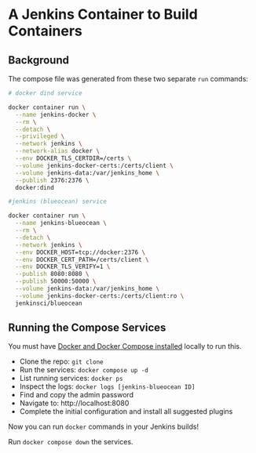 # A Jenkins Container to Build Containers


## Background

The compose file was generated from these two separate `run` commands:

```bash
# docker dind service

docker container run \
  --name jenkins-docker \
  --rm \
  --detach \
  --privileged \
  --network jenkins \
  --network-alias docker \
  --env DOCKER_TLS_CERTDIR=/certs \
  --volume jenkins-docker-certs:/certs/client \
  --volume jenkins-data:/var/jenkins_home \
  --publish 2376:2376 \
  docker:dind
```

```bash
#jenkins (blueocean) service

docker container run \
  --name jenkins-blueocean \
  --rm \
  --detach \
  --network jenkins \
  --env DOCKER_HOST=tcp://docker:2376 \
  --env DOCKER_CERT_PATH=/certs/client \
  --env DOCKER_TLS_VERIFY=1 \
  --publish 8080:8080 \
  --publish 50000:50000 \
  --volume jenkins-data:/var/jenkins_home \
  --volume jenkins-docker-certs:/certs/client:ro \
  jenkinsci/blueocean
```

## Running the Compose Services

You must have [Docker and Docker Compose installed](https://docs.docker.com/get-docker/) locally to run this.

- Clone the repo: `git clone`
- Run the services: `docker compose up -d`
- List running services: `docker ps`
- Inspect the logs: `docker logs [jenkins-blueocean ID]`
- Find and copy the admin password
- Navigate to: http://localhost:8080
- Complete the initial configuration and install all suggested plugins

Now you can run `docker` commands in your Jenkins builds!

Run `docker compose down` the services.